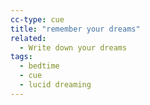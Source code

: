 ```yaml
---
cc-type: cue
title: "remember your dreams"
related:
  - Write down your dreams
tags:
  - bedtime
  - cue
  - lucid dreaming
---
```

